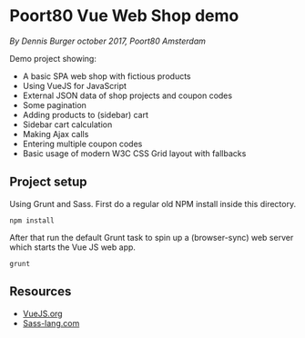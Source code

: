 # Poort80 Vue Web Shop demo

*By Dennis Burger october 2017, Poort80 Amsterdam*

Demo project showing:

* A basic SPA web shop with fictious products
* Using VueJS for JavaScript
* External JSON data of shop projects and coupon codes
* Some pagination
* Adding products to (sidebar) cart
* Sidebar cart calculation
* Making Ajax calls
* Entering multiple coupon codes
* Basic usage of modern W3C CSS Grid layout with fallbacks

## Project setup

Using Grunt and Sass. First do a regular old NPM install inside this directory.

	npm install
    
After that run the default Grunt task to spin up a (browser-sync) web server which starts the Vue JS web app.

	grunt
    
## Resources

* [VueJS.org](https://vuejs.org)
* [Sass-lang.com](http://sass-lang.com)
